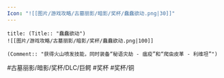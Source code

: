 ```yaml
---
Icon: "![[图片/游戏攻略/古墓丽影/暗影/奖杯/蠢蠢欲动.png|30]]"
---
```

```ad-common-bronze-trophy
title: (Title:: "蠢蠢欲动")
![[图片/游戏攻略/古墓丽影/暗影/奖杯/蠢蠢欲动.png|100]]

(Comment:: "获得火山喷发技能，同时装备“秘语灾劫 - 瘟疫”和“爬虫皮革 - 利维坦”")
```

#古墓丽影/暗影/奖杯/DLC/巨鳄 #奖杯 #奖杯/铜

